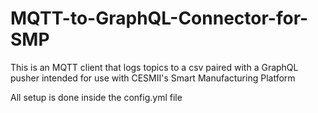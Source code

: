 # MQTT-to-GraphQL-Connector-for-SMP
This is an MQTT client that logs topics to a csv paired with a GraphQL pusher intended for use with CESMII's Smart Manufacturing Platform

All setup is done inside the config.yml file
